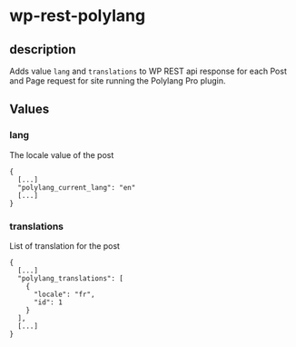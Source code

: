 # wp-rest-polylang

## description

Adds value `lang` and `translations` to WP REST api response for each Post and Page request for site running the Polylang Pro plugin.

## Values

### lang
The locale value of the post
```
{
  [...]
  "polylang_current_lang": "en"
  [...]
}
```

### translations
List of translation for the post
```
{
  [...]
  "polylang_translations": [
    {
      "locale": "fr",
      "id": 1
    }
  ],
  [...]
}
```

